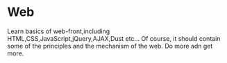 # Web
Learn basics of web-front,including HTML,CSS,JavaScript,jQuery,AJAX,Dust etc...
Of course, it should contain some of the principles and the mechanism of the web.
Do more adn get more.